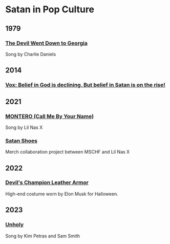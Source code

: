 # Satan in Pop Culture

## 1979

### [The Devil Went Down to Georgia](./the-devil-went-down-to-georgia.md)

Song by Charlie Daniels

## 2014

### [Vox: Belief in God is declining. But belief in Satan is on the rise!](https://www.vox.com/2014/7/3/5864861/belief-in-god-is-declining-but-belief-in-satan-is-on-the-rise)

## 2021

### [MONTERO (Call Me By Your Name)](./montero.md)

Song by Lil Nas X

### [Satan Shoes](./satan-shoes.md)

Merch collaboration project between MSCHF and Lil Nas X

## 2022

### [Devil's Champion Leather Armor](./devil-armor.md)

High-end costume worn by Elon Musk for Halloween. 

## 2023

### [Unholy](./unholy.md)

Song by Kim Petras and Sam Smith

